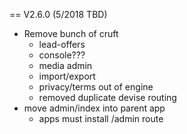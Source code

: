 
== V2.6.0 (5/2018 TBD)
* Remove bunch of cruft
	* lead-offers
	* console???
	* media admin
	* import/export
	* privacy/terms out of engine
	* removed duplicate devise routing
* move admin/index into parent app
	* apps must install /admin route

